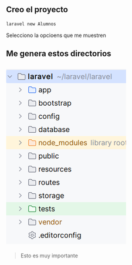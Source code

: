 ## Creo el proyecto
```bash
laravel new Alumnos
```
Selecciono la opcioens que me muestren

Me genera estos directorios
---
![img.png](img.png)
---

> Esto es muy importante
